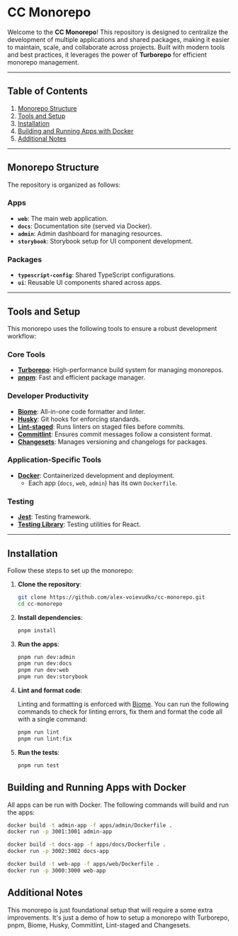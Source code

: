 # CC Monorepo

Welcome to the **CC Monorepo**! This repository is designed to centralize the development of multiple applications and shared packages, making it easier to maintain, scale, and collaborate across projects. Built with modern tools and best practices, it leverages the power of **Turborepo** for efficient monorepo management.

---

## Table of Contents

1. [Monorepo Structure](#monorepo-structure)
2. [Tools and Setup](#tools-and-setup)
3. [Installation](#installation)
4. [Building and Running Apps with Docker](#building-and-running-apps-with-docker)
5. [Additional Notes](#additional-notes)

---

## Monorepo Structure

The repository is organized as follows:

### **Apps**

- **`web`**: The main web application.
- **`docs`**: Documentation site (served via Docker).
- **`admin`**: Admin dashboard for managing resources.
- **`storybook`**: Storybook setup for UI component development.

### **Packages**

- **`typescript-config`**: Shared TypeScript configurations.
- **`ui`**: Reusable UI components shared across apps.

---

## Tools and Setup

This monorepo uses the following tools to ensure a robust development workflow:

### **Core Tools**

- **[Turborepo](https://turbo.build/)**: High-performance build system for managing monorepos.
- **[pnpm](https://pnpm.io/)**: Fast and efficient package manager.

### **Developer Productivity**

- **[Biome](https://biomejs.dev/)**: All-in-one code formatter and linter.
- **[Husky](https://typicode.github.io/husky/)**: Git hooks for enforcing standards.
- **[Lint-staged](https://github.com/okonet/lint-staged)**: Runs linters on staged files before commits.
- **[Commitlint](https://commitlint.js.org/)**: Ensures commit messages follow a consistent format.
- **[Changesets](https://github.com/changesets/changesets)**: Manages versioning and changelogs for packages.

### **Application-Specific Tools**

- **[Docker](https://www.docker.com/)**: Containerized development and deployment.
  - Each app (`docs`, `web`, `admin`) has its own `Dockerfile`.

### **Testing**

- **[Jest](https://jestjs.io/)**: Testing framework.
- **[Testing Library](https://testing-library.com/)**: Testing utilities for React.

---

## Installation

Follow these steps to set up the monorepo:

1. **Clone the repository**:

   ```bash
   git clone https://github.com/alex-voievudko/cc-monorepo.git
   cd cc-monorepo
   ```

2. **Install dependencies**:

   ```bash
   pnpm install
   ```

3. **Run the apps**:

   ```bash
   pnpm run dev:admin
   pnpm run dev:docs
   pnpm run dev:web
   pnpm run dev:storybook
   ```

4. **Lint and format code**:

   Linting and formatting is enforced with [Biome](https://biomejs.dev/). You can run the following commands to check for linting errors, fix them and format the code all with a single command:

   ```bash
   pnpm run lint
   pnpm run lint:fix
   ```

5. **Run the tests**:
   ```bash
   pnpm run test
   ```

## Building and Running Apps with Docker

All apps can be run with Docker. The following commands will build and run the apps:

```bash
docker build -t admin-app -f apps/admin/Dockerfile .
docker run -p 3001:3001 admin-app
```

```bash
docker build -t docs-app -f apps/docs/Dockerfile .
docker run -p 3002:3002 docs-app
```

```bash
docker build -t web-app -f apps/web/Dockerfile .
docker run -p 3000:3000 web-app
```

## Additional Notes

This monorepo is just foundational setup that will require a some extra improvements. It's just a demo of how to setup a monorepo with Turborepo, pnpm, Biome, Husky, Commitlint, Lint-staged and Changesets.

